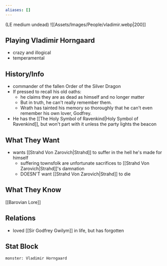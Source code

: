 ```yaml
---
aliases: []
---
```

(LE medium undead)
![[Assets/Images/People/vladimir.webp|200]]
## Playing Vladimir Horngaard
- crazy and illogical
- temperamental

## History/Info
- commander of the fallen Order of the Silver Dragon
- If pressed to recall his old oaths:
	- he claims they are as dead as himself and no longer matter
	- But in truth, he can't really remember them.
	- Wrath has tainted his memory so thoroughly that he can't even remember his own lover, Godfrey.
- He has the [[The Holy Symbol of Ravenkind|Holy Symbol of Ravenkind]], but won't part with it unless the party lights the beacon

## What They Want
- wants [[Strahd Von Zarovich|Strahd]] to suffer in the hell he's made for himself
	- suffering townsfolk are unfortunate sacrifices to [[Strahd Von Zarovich|Strahd]]'s damnation
	- DOESN'T want [[Strahd Von Zarovich|Strahd]] to die

## What They Know
[[Barovian Lore]]

## Relations
- loved [[Sir Godfrey Gwilym]] in life, but has forgotten

## Stat Block

```statblock
monster: Vladimir Horngaard
```

```dataviewjs
```
